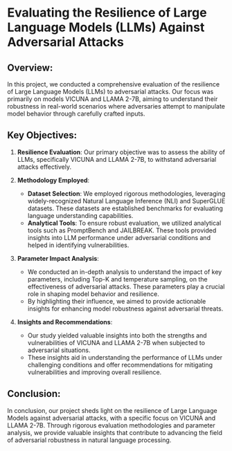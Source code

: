 
# Evaluating the Resilience of Large Language Models (LLMs) Against Adversarial Attacks

## Overview:
In this project, we conducted a comprehensive evaluation of the resilience of Large Language Models (LLMs) to adversarial attacks. Our focus was primarily on models VICUNA and LLAMA 2-7B, aiming to understand their robustness in real-world scenarios where adversaries attempt to manipulate model behavior through carefully crafted inputs.

## Key Objectives:
1. **Resilience Evaluation**: Our primary objective was to assess the ability of LLMs, specifically VICUNA and LLAMA 2-7B, to withstand adversarial attacks effectively.

2. **Methodology Employed**:
   - **Dataset Selection**: We employed rigorous methodologies, leveraging widely-recognized Natural Language Inference (NLI) and SuperGLUE datasets. These datasets are established benchmarks for evaluating language understanding capabilities.
   - **Analytical Tools**: To ensure robust evaluation, we utilized analytical tools such as PromptBench and JAILBREAK. These tools provided insights into LLM performance under adversarial conditions and helped in identifying vulnerabilities.

3. **Parameter Impact Analysis**:
   - We conducted an in-depth analysis to understand the impact of key parameters, including Top-K and temperature sampling, on the effectiveness of adversarial attacks. These parameters play a crucial role in shaping model behavior and resilience.
   - By highlighting their influence, we aimed to provide actionable insights for enhancing model robustness against adversarial threats.

4. **Insights and Recommendations**:
   - Our study yielded valuable insights into both the strengths and vulnerabilities of VICUNA and LLAMA 2-7B when subjected to adversarial situations.
   - These insights aid in understanding the performance of LLMs under challenging conditions and offer recommendations for mitigating vulnerabilities and improving overall resilience.

## Conclusion:
In conclusion, our project sheds light on the resilience of Large Language Models against adversarial attacks, with a specific focus on VICUNA and LLAMA 2-7B. Through rigorous evaluation methodologies and parameter analysis, we provide valuable insights that contribute to advancing the field of adversarial robustness in natural language processing.
